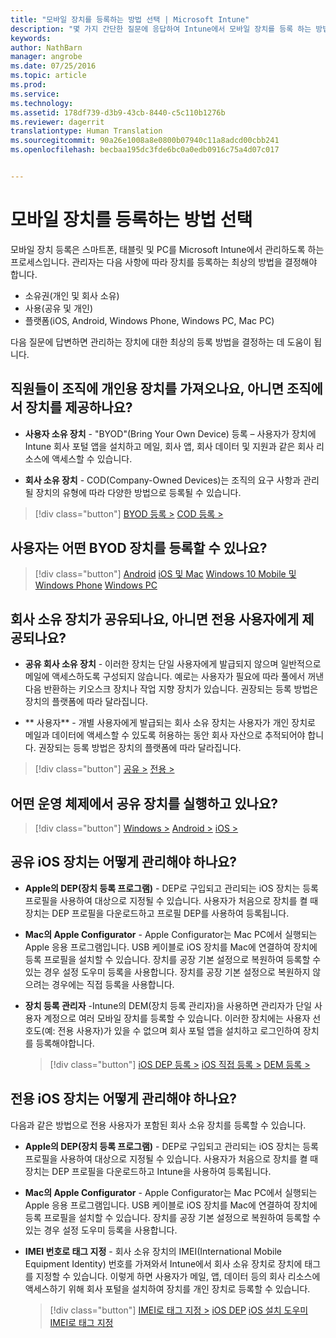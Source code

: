```yaml
---
title: "모바일 장치를 등록하는 방법 선택 | Microsoft Intune"
description: "몇 가지 간단한 질문에 응답하여 Intune에서 모바일 장치를 등록 하는 방법 결정"
keywords: 
author: NathBarn
manager: angrobe
ms.date: 07/25/2016
ms.topic: article
ms.prod: 
ms.service: 
ms.technology: 
ms.assetid: 178df739-d3b9-43cb-8440-c5c110b1276b
ms.reviewer: dagerrit
translationtype: Human Translation
ms.sourcegitcommit: 90a26e1008a8e0800b07940c11a8adcd00cbb241
ms.openlocfilehash: becbaa195dc3fde6bc0a0edb0916c75a4d07c017


---
```


# 모바일 장치를 등록하는 방법 선택

모바일 장치 등록은 스마트폰, 태블릿 및 PC를 Microsoft Intune에서 관리하도록 하는 프로세스입니다. 관리자는 다음 사항에 따라 장치를 등록하는 최상의 방법을 결정해야 합니다.

 -  소유권(개인 및 회사 소유)
 -  사용(공유 및 개인)
 -  플랫폼(iOS, Android, Windows Phone, Windows PC, Mac PC)

다음 질문에 답변하면 관리하는 장치에 대한 최상의 등록 방법을 결정하는 데 도움이 됩니다.

## **직원들이 조직에 개인용 장치를 가져오나요, 아니면 조직에서 장치를 제공하나요?**

  - **사용자 소유 장치** - "BYOD"(Bring Your Own Device) 등록 – 사용자가 장치에 Intune 회사 포털 앱을 설치하고 메일, 회사 앱, 회사 데이터 및 지원과 같은 회사 리소스에 액세스할 수 있습니다.  

  - **회사 소유 장치** - COD(Company-Owned Devices)는 조직의 요구 사항과 관리될 장치의 유형에 따라 다양한 방법으로 등록될 수 있습니다.

> [!div class="button"]
[BYOD 등록 >](#what-byod-devices-can-your-users-enroll)   [COD 등록 >](#are-your-company-owned-devices-shared-or-do-they-have-dedicated-users)

## **사용자는 어떤 BYOD 장치를 등록할 수 있나요?**

> [!div class="button"]
[Android](/intune/deploy-use/set-up-android-management-with-microsoft-intune) [iOS 및 Mac](/intune/deploy-use/set-up-ios-and-mac-management-with-microsoft-intune) [Windows 10 Mobile 및 Windows Phone](/intune/deploy-use/set-up-windows-phone-management-with-microsoft-intune) [Windows PC](/intune/deploy-use/set-up-windows-device-management-with-microsoft-intune)

## **회사 소유 장치가 공유되나요, 아니면 전용 사용자에게 제공되나요?**

- **공유 회사 소유 장치** - 이러한 장치는 단일 사용자에게 발급되지 않으며 일반적으로 메일에 액세스하도록 구성되지 않습니다. 예로는 사용자가 필요에 따라 풀에서 꺼낸 다음 반환하는 키오스크 장치나 작업 지향 장치가 있습니다. 권장되는 등록 방법은 장치의 플랫폼에 따라 달라집니다.

- ** 사용자** - 개별 사용자에게 발급되는 회사 소유 장치는 사용자가 개인 장치로 메일과 데이터에 액세스할 수 있도록 허용하는 동안 회사 자산으로 추적되어야 합니다. 권장되는 등록 방법은 장치의 플랫폼에 따라 달라집니다.

> [!div class="button"]
[공유 >](#what-operating-system-are-your-shared-devices-running)   [전용 >](#how-will-you-manage-dedicated-ios-devices)


## **어떤 운영 체제에서 공유 장치를 실행하고 있나요?**

  > [!div class="button"]
  [Windows >](/intune/deploy-use/enroll-corporate-owned-devices-with-the-device-enrollment-manager-in-microsoft-intune) [Android >](/intune/deploy-use/enroll-corporate-owned-devices-with-the-device-enrollment-manager-in-microsoft-intune) [iOS >](#how-will-you-manage-shared-ios-devices)

## **공유 iOS 장치는 어떻게 관리해야 하나요?**

- **Apple의 DEP(장치 등록 프로그램)** - DEP로 구입되고 관리되는 iOS 장치는 등록 프로필을 사용하여 대상으로 지정될 수 있습니다. 사용자가 처음으로 장치를 켤 때 장치는 DEP 프로필을 다운로드하고 프로필 DEP를 사용하여 등록됩니다.

- **Mac의 Apple Configurator** - Apple Configurator는 Mac PC에서 실행되는 Apple 응용 프로그램입니다. USB 케이블로 iOS 장치를 Mac에 연결하여 장치에 등록 프로필을 설치할 수 있습니다. 장치를 공장 기본 설정으로 복원하여 등록할 수 있는 경우 설정 도우미 등록을 사용합니다. 장치를 공장 기본 설정으로 복원하지 않으려는 경우에는 직접 등록을 사용합니다.

- **장치 등록 관리자** -Intune의 DEM(장치 등록 관리자)을 사용하면 관리자가 단일 사용자 계정으로 여러 모바일 장치를 등록할 수 있습니다. 이러한 장치에는 사용자 선호도(예: 전용 사용자)가 있을 수 없으며 회사 포털 앱을 설치하고 로그인하여 장치를 등록해야합니다.

  > [!div class="button"]
  [iOS DEP 등록 >](/intune/deploy-use/ios-device-enrollment-program-in-microsoft-intune) [iOS 직접 등록 >](/intune/deploy-use/ios-direct-enrollment-in-microsoft-intune)  [DEM 등록 >](/intune/deploy-use/enroll-corporate-owned-devices-with-the-device-enrollment-manager-in-microsoft-intune)

## **전용 iOS 장치는 어떻게 관리해야 하나요?**

다음과 같은 방법으로 전용 사용자가 포함된 회사 소유 장치를 등록할 수 있습니다.

- **Apple의 DEP(장치 등록 프로그램)** - DEP로 구입되고 관리되는 iOS 장치는 등록 프로필을 사용하여 대상으로 지정될 수 있습니다. 사용자가 처음으로 장치를 켤 때 장치는 DEP 프로필을 다운로드하고 Intune을 사용하여 등록됩니다.

- **Mac의 Apple Configurator** - Apple Configurator는 Mac PC에서 실행되는 Apple 응용 프로그램입니다. USB 케이블로 iOS 장치를 Mac에 연결하여 장치에 등록 프로필을 설치할 수 있습니다. 장치를 공장 기본 설정으로 복원하여 등록할 수 있는 경우 설정 도우미 등록을 사용합니다.

- **IMEI 번호로 태그 지정** - 회사 소유 장치의 IMEI(International Mobile Equipment Identity) 번호를 가져와서 Intune에서 회사 소유 장치로 장치에 태그를 지정할 수 있습니다. 이렇게 하면 사용자가 메일, 앱, 데이터 등의 회사 리소스에 액세스하기 위해 회사 포털을 설치하여 장치를 개인 장치로 등록할 수 있습니다.

  > [!div class="button"]
  [IMEI로 태그 지정 >](/intune/deploy-use/specify-corporate-owned-devices-with-international-mobile-equipment-identity-imei-numbers) [iOS DEP](/intune/deploy-use/ios-device-enrollment-program-in-microsoft-intune) [iOS 설치 도우미](/intune/deploy-use/ios-setup-assistant-enrollment-in-microsoft-intune) [IMEI로 태그 지정](/intune/deploy-use/specify-corporate-owned-devices-with-international-mobile-equipment-identity-imei-numbers)



<!--HONumber=Aug16_HO2-->


